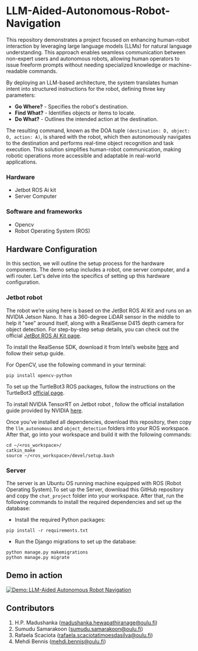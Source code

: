 # LLM-Aided-Autonomous-Robot-Navigation
This repository demonstrates a project focused on enhancing human-robot interaction by leveraging large language models (LLMs) for natural language understanding. This approach enables seamless communication between non-expert users and autonomous robots, allowing human operators to issue freeform prompts without needing specialized knowledge or machine-readable commands.

By deploying an LLM-based architecture, the system translates human intent into structured instructions for the robot, defining three key parameters:

- **Go Where?** - Specifies the robot's destination.
- **Find What?** - Identifies objects or items to locate.
- **Do What?** - Outlines the intended action at the destination.

The resulting command, known as the DOA tuple `(destination: D, object: O, action: A)`, is shared with the robot, which then autonomously navigates to the destination and performs real-time object recognition and task execution. This solution simplifies human-robot communication, making robotic operations more accessible and adaptable in real-world applications.

### Hardware
- Jetbot ROS Ai kit ​
- Server Computer

### Software and frameworks​
- Opencv​
- Robot Operating System​ (ROS)
## Hardware Configuration
In this section, we will outline the setup process for the hardware components. The demo setup includes a robot, one server computer, and a wifi router. Let's delve into the specifics of setting up this hardware configuration.
### Jetbot robot
The robot we’re using here is based on the JetBot ROS AI Kit and runs on an NVIDIA Jetson Nano. It has a 360-degree LiDAR sensor in the middle to help it "see" around itself, along with a RealSense D415 depth camera for object detection. For step-by-step setup details, you can check out the official [JetBot ROS AI Kit page](https://www.waveshare.com/wiki/JetBot_ROS_AI_Kit).

To install the RealSense SDK, download it from Intel’s website  [here](https://dev.intelrealsense.com/docs/nvidia-jetson-tx2-installation) and follow their setup guide.

For OpenCV, use the following command in your terminal:
```
pip install opencv-python
```
To set up the TurtleBot3 ROS packages, follow the instructions on the TurtleBot3 [official page](https://emanual.robotis.com/docs/en/platform/turtlebot3/overview/#overview).

To install NVIDIA TensorRT on Jetbot robot , follow the official installation guide provided by NVIDIA [here](https://docs.nvidia.com/deeplearning/tensorrt/install-guide/index.html).

Once you’ve installed all dependencies, download this repository, then copy the `llm_autonomous` and `object_detection` folders into your ROS workspace. After that, go into your workspace and build it with the following commands:
```
cd ~/<ros_workspace>/
catkin_make
source ~/<ros_workspace>/devel/setup.bash
```
### Server 
The server is an Ubuntu OS running machine equipped with ROS (Robot Operating System).To set up the Server, download this GitHub repository and copy the `chat_project` folder into your workspace. After that, run the following commands to install the required dependencies and set up the database:

- Install the required Python packages:
```
pip install -r requirements.txt
```
- Run the Django migrations to set up the database:
```
python manage.py makemigrations
python manage.py migrate
```
## Demo in action
[![Demo: LLM-Aided Autonomous Robot Navigation](https://img.youtube.com/vi/6jZNM8AZ7O0/sddefault.jpg)](https://youtu.be/6jZNM8AZ7O0?si=VtuXCl45IARs7lAU)
## Contributors
1. H.P. Madushanka ([madushanka.hewapathiranage@oulu.fi](madushanka.hewapathiranage@oulu.fi))
2. Sumudu Samarakoon ([sumudu.samarakoon@oulu.fi](sumudu.samarakoon@oulu.fi))
3. Rafaela Scaciota ([rafaela.scaciotatimoesdasilva@oulu.fi](rafaela.scaciotatimoesdasilva@oulu.fi)) 
5. Mehdi Bennis ([mehdi.bennis@oulu.fi](mehdi.bennis@oulu.fi))
